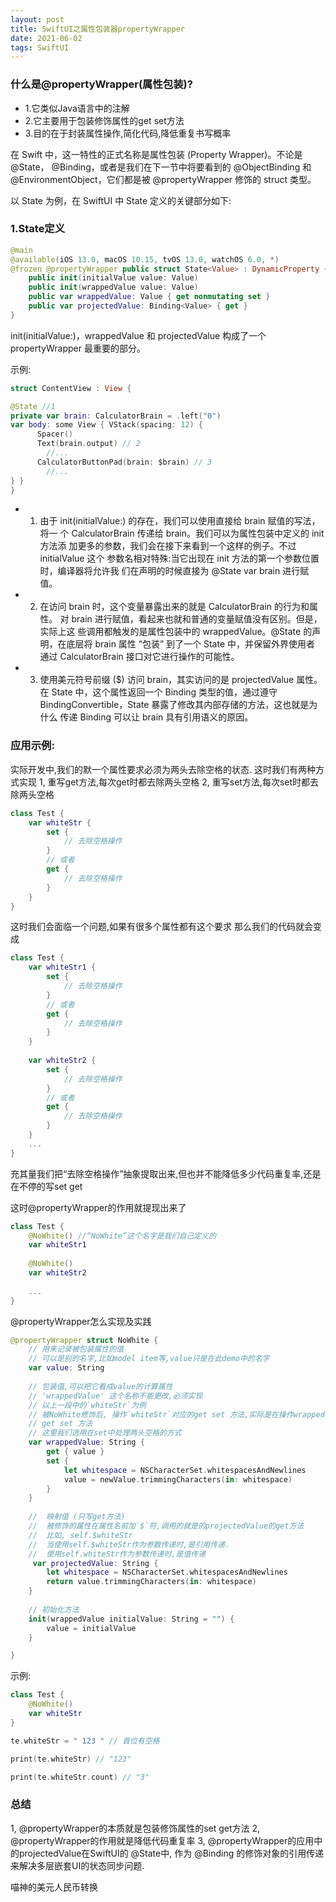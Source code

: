 ```yaml
---
layout: post
title: SwiftUI之属性包装器propertyWrapper
date: 2021-06-02
tags: SwiftUI
---
```


### 什么是@propertyWrapper(属性包装)?
- 1.它类似Java语言中的注解
- 2.它主要用于包装修饰属性的get set方法
- 3.目的在于封装属性操作,简化代码,降低重复书写概率

在 Swift 中，这一特性的正式名称是属性包装 (Property Wrapper)。不论是 @State， @Binding，或者是我们在下一节中将要看到的 @ObjectBinding 和 @EnvironmentObject，它们都是被 @propertyWrapper 修饰的 struct 类型。

以 State 为例，在 SwiftUI 中 State 定义的关键部分如下:
### 1.State定义
```swift
@main
@available(iOS 13.0, macOS 10.15, tvOS 13.0, watchOS 6.0, *)
@frozen @propertyWrapper public struct State<Value> : DynamicProperty {
    public init(initialValue value: Value)
    public init(wrappedValue value: Value)
    public var wrappedValue: Value { get nonmutating set }
    public var projectedValue: Binding<Value> { get }
}
```
init(initialValue:)，wrappedValue 和 projectedValue 构成了一个 propertyWrapper 最重要的部分。

示例:
```swift
struct ContentView : View {

@State //1
private var brain: CalculatorBrain = .left("0")
var body: some View { VStack(spacing: 12) {
      Spacer()
      Text(brain.output) // 2
        //...
      CalculatorButtonPad(brain: $brain) // 3
        //...
} }
}
```
- 1. 由于 init(initialValue:) 的存在，我们可以使用直接给 brain 赋值的写法，将一 个 CalculatorBrain 传递给 brain。我们可以为属性包装中定义的 init 方法添 加更多的参数，我们会在接下来看到一个这样的例子。不过 initialValue 这个 参数名相对特殊:当它出现在 init 方法的第一个参数位置时，编译器将允许我 们在声明的时候直接为 @State var brain 进行赋值。
- 2. 在访问 brain 时，这个变量暴露出来的就是 CalculatorBrain 的行为和属性。 对 brain 进行赋值，看起来也就和普通的变量赋值没有区别。但是，实际上这 些调用都触发的是属性包装中的 wrappedValue。@State 的声明，在底层将 brain 属性 “包装” 到了一个 State<CalculatorBrain> 中，并保留外界使用者 通过 CalculatorBrain 接口对它进行操作的可能性。
- 3. 使用美元符号前缀 ($) 访问 brain，其实访问的是 projectedValue 属性。在 State 中，这个属性返回一个 Binding 类型的值，通过遵守 BindingConvertible，State 暴露了修改其内部存储的方法，这也就是为什么 传递 Binding 可以让 brain 具有引用语义的原因。

### 应用示例:
实际开发中,我们的默一个属性要求必须为两头去除空格的状态.
这时我们有两种方式实现
1, 重写get方法,每次get时都去除两头空格
2, 重写set方法,每次set时都去除两头空格
```swift
class Test {
    var whiteStr {
        set {
            // 去除空格操作
        }
        // 或者
        get {
            // 去除空格操作
        }
    }
}
```
这时我们会面临一个问题,如果有很多个属性都有这个要求
那么我们的代码就会变成
```swift
class Test {
    var whiteStr1 {
        set {
            // 去除空格操作
        }
        // 或者
        get {
            // 去除空格操作
        }
    }
    
    var whiteStr2 {
        set {
            // 去除空格操作
        }
        // 或者
        get {
            // 去除空格操作
        }
    }
    ...
}
```
充其量我们把“去除空格操作”抽象提取出来,但也并不能降低多少代码重复率,还是在不停的写set get

这时@propertyWrapper的作用就提现出来了
```swift
class Test {
    @NoWhite() //“NoWhite”这个名字是我们自己定义的
    var whiteStr1 
    
    @NoWhite()
    var whiteStr2
    
    ...
}
```

@propertyWrapper怎么实现及实践
```swift
@propertyWrapper struct NoWhite {
    // 用来记录被包装属性的值
    // 可以是别的名字,比如model item等,value只是在此demo中的名字
    var value: String
    
    // 包装值,可以把它看成value的计算属性
    // 'wrappedValue' 这个名称不能更改,必须实现
    // 以上一段中的`whiteStr`为例
    // 被NoWhite修饰后, 操作`whiteStr`对应的get set 方法,实际是在操作wrappedValue的
    // get set 方法
    // 这里我们选用在set中处理两头空格的方式
    var wrappedValue: String {
        get { value }
        set {
            let whitespace = NSCharacterSet.whitespacesAndNewlines
            value = newValue.trimmingCharacters(in: whitespace)
        }
    }
    
    //  映射值 (只写get方法)
    //  被修饰的属性在属性名前加`$`符,调用的就是的projectedValue的get方法
    //  比如, self.$whiteStr
    //  当使用self.$whiteStr作为参数传递时,是引用传递. 
    //  使用self.whiteStr作为参数传递时,是值传递
     var projectedValue: String {
        let whitespace = NSCharacterSet.whitespacesAndNewlines
        return value.trimmingCharacters(in: whitespace)
    }
    
    // 初始化方法
    init(wrappedValue initialValue: String = "") {
        value = initialValue
    }

}
```

示例:
```swift
class Test {
    @NoWhite()
    var whiteStr
}

te.whiteStr = " 123 " // 首位有空格

print(te.whiteStr) // "123"

print(te.whiteStr.count) // "3"
```

### 总结

1, @propertyWrapper的本质就是包装修饰属性的set get方法
2, @propertyWrapper的作用就是降低代码重复率
3, @propertyWrapper的应用中的projectedValue在SwiftUI的 @State中, 作为 @Binding 的修饰对象的引用传递来解决多层嵌套UI的状态同步问题.

喵神的美元人民币转换
